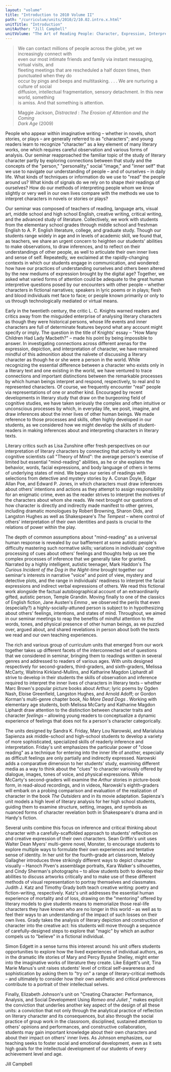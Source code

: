 ```yaml
---
layout: "volume"
title: "Introduction to 2010 Volume II"
path: "/curriculum/units/2010/2/10.02.intro.x.html"
unitTitle: "Introduction"
unitAuthor: "Jill Campbell"
unitVolume: "The Art of Reading People: Character, Expression, Interpretation"
---
```

<body>
<blockquote>
<dl>
<dt>
We can contact millions of people across the globe, yet we increasingly connect with
<dt>
even our most intimate friends and family via instant messaging, virtual visits, and
<dt>
fleeting meetings that are rescheduled a half dozen times, then punctuated when they do
<dt>
occur by pings and beeps and multitasking. . . .  We are nurturing a culture of social
<dt>
diffusion, intellectual fragmentation, sensory detachment.  In this new world, something
<dt>
is amiss.  And that something is attention.
</dt>
</dt>
</dt>
</dt>
</dt>
</dt>
</dl>
</blockquote>
<blockquote>
<dl>
<dt>
Maggie Jackson,
<i>
Distracted
</i>
:
<i>
The Erosion of Attention and the Coming
</i>
<dt>
<i>
Dark Age
</i>
(2009)
</dt>
</dt>
</dl>
</blockquote>
<p>
People who appear within imaginative writing – whether in novels, short stories, or plays –  are generally referred to as "characters"; and young readers learn to recognize "character" as a key element of many literary works, one which requires careful observation and various forms of analysis.  Our seminar reapproached the familiar topic of the study of literary character partly by exploring connections between that study and the concepts of the "person," "personality," social "image," and "inner self" that we use to navigate our understanding of people – and of ourselves – in daily life.  What kinds of techniques or information do we use to "read" the people around us? What kinds of signals do we rely on to shape
<i>
their
</i>
readings of ourselves?  How do our methods of interpreting people whom we know slightly or very well in our own lives compare with the methods we use to interpret characters in novels or stories or plays?
</p>
<p>
Our seminar was composed of teachers of reading, language arts, visual art, middle school and high school English, creative writing, critical writing, and the advanced study of literature.  Collectively, we work with students from the elementary school grades through middle school and freshman English to A. P. English literature, college, and graduate study.  Though our students range widely in age and in levels of academic skill, we found that, as teachers, we share an urgent concern to heighten our students' abilities to make observations, to draw inferences, and to reflect on their understandings of other people, as well to articulate their own inner lives and sense of self.  Repeatedly, we exclaimed at the rapidly-changing contexts in which our students engage in communication, and wondered:  how have our practices of understanding ourselves and others been altered by the new mediums of expression brought by the digital age?  Together, we asked what varied forms of attention could be adequate to the great human interpretive questions posed by our encounters with other people – whether characters in fictional narratives; speakers in lyric poems or in plays; flesh and blood individuals met face to face; or people known primarily or only to us through technologically mediated or virtual means.
</p>
<p>
Early in the twentieth century, the critic L. C. Knights warned readers and critics away from the misguided enterprise of analysing literary characters as though they were historical persons, whose life events and inner characters are full of determinate features beyond what any account might specify or imply.  The question in the title of Knights' essay – "How Many Children Had Lady Macbeth?" – made his point by being impossible to answer.  In investigating connections across different arenas for the expression, depiction, and interpretation of character, we have remained mindful of this admonition about the naïvete of discussing a literary character as though he or she were a person in the world.  While recognizing the essential difference between a character who exists only in a literary text and one existing in the world, we have ventured to trace connections and important distinctions between the remarkable processes by which human beings interpret and respond, respectively, to real and to represented characters.  Of course, we frequently encounter "real" people via representations of one or another kind.  Encouraged by recent developments in literary study that draw on the burgeoning field of cognitive studies, we have taken seriously the complex and often intuitive or unconscious processes by which, in everyday life, we posit, imagine, and draw inferences about the inner lives of other human beings.  We made reference to those processes and skills, often highly developed in our students, as we considered how we might develop the skills of student-readers in making inferences about and interpreting characters in literary texts.
</p>
<p>
Literary critics such as Lisa Zunshine offer fresh perspectives on our interpretation of literary characters by connecting that activity to what cognitive scientists call "Theory of Mind":  the average person's exercise of limited but essential "mind-reading" abilities, as he or she explains the behavior, words, facial expressions, and body language of others in terms of underlying states of mind.  We began our series of readings with selections from detective and mystery stories by A. Conan Doyle, Edgar Allan Poe, and Edward P. Jones, in which characters must draw inferences about others' intentions and actions as they attempt to assign responsibility for an enigmatic crime, even as the reader strives to interpret the motives of the characters about whom she reads.  We next brought our questions of how character is directly and indirectly made manifest to other genres, including dramatic monologues by Robert Browning, Sharon Olds, and Langston Hughes as well as Shakespeare's
<i>
The Tempest
</i>
– where control of others' interpretation of their own identities and pasts is crucial to the relations of power within the play.
</p>
<p>
The depth of common assumptions about "mind-reading" as a universal human response is revealed by our bafflement at some autistic people's difficulty mastering such normative skills; variations in individuals' cognitive processing of cues about others' feelings and thoughts help us see the complex processes of inference that we generally take for granted.  Narrated by a highly intelligent, autistic teenager, Mark Haddon's
<i>
The Curious Incident of the Dog in the Night-time
</i>
brought together our seminar's interests in narrative "voice" and point of view, mystery and detective plots, and the range in individuals' readiness to interpret the facial expressions and indirect verbal expressions of others.  We read this fictional work alongside the factual autobiographical account of an extraordinarily gifted, autistic person, Temple Grandin.  Moving finally to one of the classics of English fiction, Jane Austen's
<i>
Emma
</i>
, we observed the perils that even (especially?) a highly-socially-attuned person is subject to in hypothesizing about others' feelings, intentions, and states of mind.  Throughout, we aimed in our seminar meetings to reap the benefits of mindful attention to the words, tones, and physical presence of other human beings, as we puzzled over, argued about, and shared revelations in person about both the texts we read and our own teaching experiences.
</p>
<p>
The rich and various group of curriculum units that emerged from our work together takes up different facets of the interconnected set of questions that we considered in seminar, bringing them to readings written in several genres and addressed to readers of various ages.  With units designed respectively for second-graders, third-graders, and sixth-graders, Melissa McCarty, Waltrina Kirkland-Mullins, and Katharine Magdon Liphardt all strive to develop in their students the skills of observation and inference required to interpret the inner lives of characters in literary texts – whether Marc Brown's popular picture books about Arthur; lyric poems by Ogden Nash, Eloise Greenfield, Langston Hughes, and Arnold Adoff; or Gordon Korman's multi-genre chapter book,
<i>
No More Dead Dogs
</i>
.  Working with elementary age students, both Melissa McCarty and Katharine Magdon Liphardt draw attention to the distinction between character traits and character
<i>
feelings
</i>
– allowing young readers to conceptualize a dynamic experience of feelings that does not fix a person's character categorically.
</p>
<p>
The units designed by Sandra K. Friday, Mary Lou Narowski, and Marialuisa Sapienza  ask middle-school and high-school students to develop a variety of more sophisticated, specialized skills of readerly inference and interpretation.  Friday's unit emphasizes the particular power of "close reading" as a technique for entering into the inner life of another, especially as difficult feelings are only partially and indirectly expressed.  Narowski adds a comparative dimension to her students' study, examining different media as a way to think about the "clues" to character variously offered by dialogue, images, tones of voice, and physical expressions.  While McCarty's second-graders will examine the
<i>
Arthur
</i>
stories in picture-book form, in read-aloud recordings, and in videos, Narowski's eighth-graders will embark on a probing comparison and evaluation of the realization of character in the book
<i>
The Outsiders
</i>
and in its movie adaptation.  Sapienza's unit models a high level of literary analysis for her high school students, guiding them to examine structure, setting, images, and symbols as nuanced forms of character revelation both in Shakespeare's drama and in Hardy's fiction.
</p>
<p>
Several units combine this focus on inference and critical thinking about character with a carefully-scaffolded approach to students' reflection on and creative expression of their own characters.  Sean Griffin's unit uses Walter Dean Myers' multi-genre novel, Monster, to encourage students to explore multiple ways to formulate their own experiences and tentative sense of identity.  In her unit for the fourth-grade art classroom, Melody Gallagher introduces three strikingly different ways to depict character visually – Hanoch Piven's assemblage portraits, Kara Walker's silhouettes, and Cindy Sherman's photographs – to allow students both to develop their abilities to discuss artworks critically and to make use of these different methods of visual representation to portray themselves and classmates.  Judith J. Katz and Timothy Grady both teach creative writing:  poetry and fiction-writing, respectively.  Katz's unit addresses the essential human experience of mortality and of loss, drawing on the "mentoring" offered by literary models to give students means to memorialize those real-life characters they have known who are no longer in this world – as well as to feel their ways to an understanding of the impact of such losses on their own lives.  Grady takes the analysis of literary depiction and construction of character into the creative act:  his students will move through a sequence of carefully-designed steps to explore that "magic" by which an author compels us to "believe" in a fictional individual.
</p>
<p>
Simon Edgett in a sense turns this interest around:  his unit offers students opportunities to explore how the lived experiences of individual authors, as in the dramatic life stories of Mary and Percy Bysshe Shelley, might enter into the imaginative works of literature they create.  Like Edgett's unit, Tina Marie Manus's unit raises students' level of critical self-awareness and sophistication by asking them to "try on" a range of literary-critical methods – and ultimately to consider how their own aesthetic and critical preferences contribute to a portrait of their intellectual selves.
</p>
<p>
Finally, Elizabeth Johnson's unit on "Creating Character: Performance, Analysis, and Social Development Using
<i>
Romeo and Juliet
</i>
," makes explicit the conviction that underlies another key aspect of the design of all these units:  a conviction that not only through the analytical practice of reflection on literary character and its consequences, but also through the social practice of group work in the classroom, disciplined, sustained attention to others' opinions and performances, and constructive collaboration, students may gain important knowledge about their own characters and about their impact on others' inner lives.  As Johnson emphasizes, our teaching seeks to foster social and emotional development, even as it sets high goals for the intellectual development of our students of every achievement level and age.
</p>
<p>
Jill Campbell
</p>
</body>